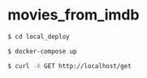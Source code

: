 # movies_from_imdb

```bash
$ cd local_deploy
```

```bash
$ docker-compose up
```

```bash
$ curl -X GET http://localhost/get
```

